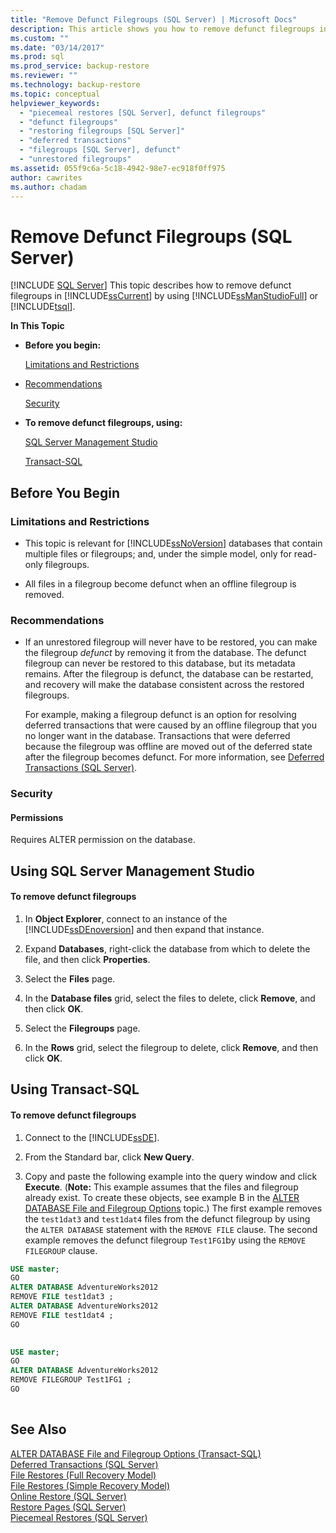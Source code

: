 ```yaml
---
title: "Remove Defunct Filegroups (SQL Server) | Microsoft Docs"
description: This article shows you how to remove defunct filegroups in SQL Server by using SQL Server Management Studio or Transact-SQL.
ms.custom: ""
ms.date: "03/14/2017"
ms.prod: sql
ms.prod_service: backup-restore
ms.reviewer: ""
ms.technology: backup-restore
ms.topic: conceptual
helpviewer_keywords: 
  - "piecemeal restores [SQL Server], defunct filegroups"
  - "defunct filegroups"
  - "restoring filegroups [SQL Server]"
  - "deferred transactions"
  - "filegroups [SQL Server], defunct"
  - "unrestored filegroups"
ms.assetid: 055f9c6a-5c18-4942-98e7-ec918f0ff975
author: cawrites
ms.author: chadam
---
```

# Remove Defunct Filegroups (SQL Server)
 [!INCLUDE [SQL Server](../../includes/applies-to-version/sqlserver.md)]
  This topic describes how to remove defunct filegroups in [!INCLUDE[ssCurrent](../../includes/sscurrent-md.md)] by using [!INCLUDE[ssManStudioFull](../../includes/ssmanstudiofull-md.md)] or [!INCLUDE[tsql](../../includes/tsql-md.md)].  
  
 **In This Topic**  
  
-   **Before you begin:**  
  
     [Limitations and Restrictions](#Restrictions)  
  
-   [Recommendations](#Recommendations)  
  
     [Security](#Security)  
  
-   **To remove defunct filegroups, using:**  
  
     [SQL Server Management Studio](#SSMSProcedure)  
  
     [Transact-SQL](#TsqlProcedure)  
  
##  <a name="BeforeYouBegin"></a> Before You Begin  
  
###  <a name="Restrictions"></a> Limitations and Restrictions  
  
-   This topic is relevant for [!INCLUDE[ssNoVersion](../../includes/ssnoversion-md.md)] databases that contain multiple files or filegroups; and, under the simple model, only for read-only filegroups.  
  
-   All files in a filegroup become defunct when an offline filegroup is removed.  
  
###  <a name="Recommendations"></a> Recommendations  
  
-   If an unrestored filegroup will never have to be restored, you can make the filegroup *defunct* by removing it from the database. The defunct filegroup can never be restored to this database, but its metadata remains. After the filegroup is defunct, the database can be restarted, and recovery will make the database consistent across the restored filegroups.  
  
     For example, making a filegroup defunct is an option for resolving deferred transactions that were caused by an offline filegroup that you no longer want in the database. Transactions that were deferred because the filegroup was offline are moved out of the deferred state after the filegroup becomes defunct. For more information, see [Deferred Transactions &#40;SQL Server&#41;](../../relational-databases/backup-restore/deferred-transactions-sql-server.md).  
  
###  <a name="Security"></a> Security  
  
####  <a name="Permissions"></a> Permissions  
 Requires ALTER permission on the database.  
  
##  <a name="SSMSProcedure"></a> Using SQL Server Management Studio  
  
#### To remove defunct filegroups  
  
1.  In **Object Explorer**, connect to an instance of the [!INCLUDE[ssDEnoversion](../../includes/ssdenoversion-md.md)] and then expand that instance.  
  
2.  Expand **Databases**, right-click the database from which to delete the file, and then click **Properties**.  
  
3.  Select the **Files** page.  
  
4.  In the **Database files** grid, select the files to delete, click **Remove**, and then click **OK**.  
  
5.  Select the **Filegroups** page.  
  
6.  In the **Rows** grid, select the filegroup to delete, click **Remove**, and then click **OK**.  

##  <a name="TsqlProcedure"></a> Using Transact-SQL  
  
#### To remove defunct filegroups  
  
1.  Connect to the [!INCLUDE[ssDE](../../includes/ssde-md.md)].  
  
2.  From the Standard bar, click **New Query**.  
  
3.  Copy and paste the following example into the query window and click **Execute**. (**Note:** This example assumes that the files and filegroup already exist. To create these objects, see example B in the [ALTER DATABASE File and Filegroup Options](../../t-sql/statements/alter-database-transact-sql-file-and-filegroup-options.md) topic.) The first example removes the `test1dat3` and `test1dat4` files from the defunct filegroup by using the `ALTER DATABASE` statement with the `REMOVE FILE` clause. The second example removes the defunct filegroup `Test1FG1`by using the `REMOVE FILEGROUP` clause.  
  
```sql  
USE master;  
GO  
ALTER DATABASE AdventureWorks2012  
REMOVE FILE test1dat3 ;  
ALTER DATABASE AdventureWorks2012  
REMOVE FILE test1dat4 ;  
GO  
  
```  
  
```sql  
USE master;  
GO  
ALTER DATABASE AdventureWorks2012  
REMOVE FILEGROUP Test1FG1 ;  
GO  
  
```  
  
## See Also  
 [ALTER DATABASE File and Filegroup Options &#40;Transact-SQL&#41;](../../t-sql/statements/alter-database-transact-sql-file-and-filegroup-options.md)   
 [Deferred Transactions &#40;SQL Server&#41;](../../relational-databases/backup-restore/deferred-transactions-sql-server.md)   
 [File Restores &#40;Full Recovery Model&#41;](../../relational-databases/backup-restore/file-restores-full-recovery-model.md)   
 [File Restores &#40;Simple Recovery Model&#41;](../../relational-databases/backup-restore/file-restores-simple-recovery-model.md)   
 [Online Restore &#40;SQL Server&#41;](../../relational-databases/backup-restore/online-restore-sql-server.md)   
 [Restore Pages &#40;SQL Server&#41;](../../relational-databases/backup-restore/restore-pages-sql-server.md)   
 [Piecemeal Restores &#40;SQL Server&#41;](../../relational-databases/backup-restore/piecemeal-restores-sql-server.md)  
  
  
